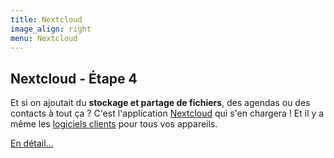 ```yaml
---
title: Nextcloud
image_align: right
menu: Nextcloud
---
```


## **Nextcloud** - Étape 4

Et si on ajoutait du **stockage et partage de fichiers**, des agendas ou des contacts à tout ça ?  C'est l'application [Nextcloud](https://fr.wikipedia.org/wiki/Nextcloud) qui s'en chargera ! Et il y a même les [logiciels clients](https://nextcloud.com/install/#install-clients) pour tous vos appareils.

[En détail...](/brique/nextcloud_detail?classes=btn,btn-primary,btn-lg)